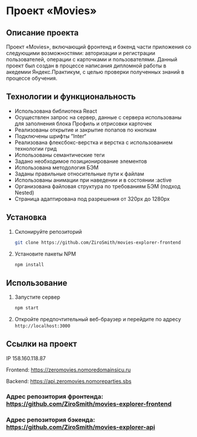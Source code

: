 # Проект «Movies»

## Описание проекта
Проект «Movies», включающий фронтенд и бэкенд части приложения со следующими возможностями: авторизации и регистрации пользователей, операции с карточками и пользователями. Данный проект был создан в процессе написания дипломной работы в акедемии Яндекс.Практикум, с целью проверки полученных знаний в процессе обучения.

## Технологии и функциональность
* Использована библиотека React
* Осуществлен запрос на сервер, данные с сервера использованы для заполнения блока Профиль и отрисовки карточек
* Реализованы открытие и закрытие попапов по кнопкам
* Подключены шрифты ”Inter“
* Реализована флексбокс-верстка и верстка с использованием технологии грид
* Использованы семантические теги
* Задано необходимое позиционирование элементов
* Использована методология БЭМ
* Заданы правильные относительные пути к файлам
* Использованы анимации при наведении и в состоянии :active
* Организована файловая структура по требованиям БЭМ (подход Nested)
* Страница адаптирована под разрешения от 320px до 1280px

## Установка

1. Склонируйте репозиторий
   ```sh
   git clone https://github.com/ZiroSmith/movies-explorer-frontend
   ```
2. Установите пакеты NPM
   ```sh
   npm install
   ```

## Использование

1. Запустите сервер
   ```sh
   npm start
   ```
2. Откройте предпочтительный веб-браузер и перейдите по адресу `http://localhost:3000`

## Ссылки на проект

IP 158.160.118.87

Frontend: https://zeromovies.nomoredomainsicu.ru

Backend: https://api.zeromovies.nomoreparties.sbs

### Адрес репозитория фронтенда: https://github.com/ZiroSmith/movies-explorer-frontend
### Адрес репозитория бэкенда: https://github.com/ZiroSmith/movies-explorer-api







